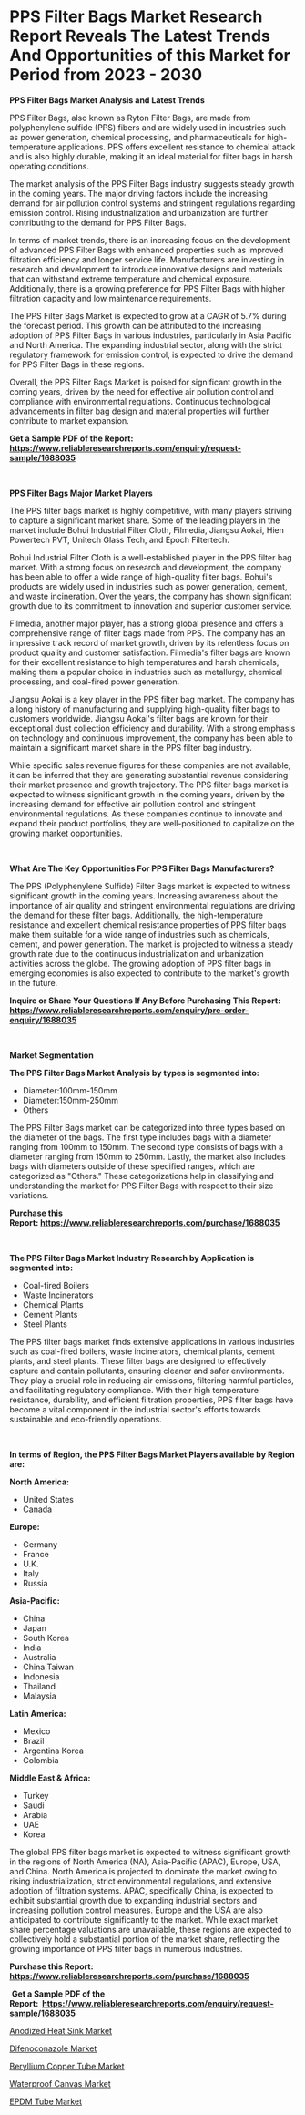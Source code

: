 <p><h1>PPS Filter Bags Market Research Report Reveals The Latest Trends And Opportunities of this Market for Period from 2023 - 2030</h1></p><p><strong>PPS Filter Bags Market Analysis and Latest Trends</strong></p>
<p><p>PPS Filter Bags, also known as Ryton Filter Bags, are made from polyphenylene sulfide (PPS) fibers and are widely used in industries such as power generation, chemical processing, and pharmaceuticals for high-temperature applications. PPS offers excellent resistance to chemical attack and is also highly durable, making it an ideal material for filter bags in harsh operating conditions.</p><p>The market analysis of the PPS Filter Bags industry suggests steady growth in the coming years. The major driving factors include the increasing demand for air pollution control systems and stringent regulations regarding emission control. Rising industrialization and urbanization are further contributing to the demand for PPS Filter Bags.</p><p>In terms of market trends, there is an increasing focus on the development of advanced PPS Filter Bags with enhanced properties such as improved filtration efficiency and longer service life. Manufacturers are investing in research and development to introduce innovative designs and materials that can withstand extreme temperature and chemical exposure. Additionally, there is a growing preference for PPS Filter Bags with higher filtration capacity and low maintenance requirements.</p><p>The PPS Filter Bags Market is expected to grow at a CAGR of 5.7% during the forecast period. This growth can be attributed to the increasing adoption of PPS Filter Bags in various industries, particularly in Asia Pacific and North America. The expanding industrial sector, along with the strict regulatory framework for emission control, is expected to drive the demand for PPS Filter Bags in these regions.</p><p>Overall, the PPS Filter Bags Market is poised for significant growth in the coming years, driven by the need for effective air pollution control and compliance with environmental regulations. Continuous technological advancements in filter bag design and material properties will further contribute to market expansion.</p></p>
<p><strong>Get a Sample PDF of the Report:&nbsp; <a href="https://www.reliableresearchreports.com/enquiry/request-sample/1688035">https://www.reliableresearchreports.com/enquiry/request-sample/1688035</a></strong></p>
<p>&nbsp;</p>
<p><strong>PPS Filter Bags Major Market Players</strong></p>
<p><p>The PPS filter bags market is highly competitive, with many players striving to capture a significant market share. Some of the leading players in the market include Bohui Industrial Filter Cloth, Filmedia, Jiangsu Aokai, Hien Powertech PVT, Unitech Glass Tech, and Epoch Filtertech.</p><p>Bohui Industrial Filter Cloth is a well-established player in the PPS filter bag market. With a strong focus on research and development, the company has been able to offer a wide range of high-quality filter bags. Bohui's products are widely used in industries such as power generation, cement, and waste incineration. Over the years, the company has shown significant growth due to its commitment to innovation and superior customer service.</p><p>Filmedia, another major player, has a strong global presence and offers a comprehensive range of filter bags made from PPS. The company has an impressive track record of market growth, driven by its relentless focus on product quality and customer satisfaction. Filmedia's filter bags are known for their excellent resistance to high temperatures and harsh chemicals, making them a popular choice in industries such as metallurgy, chemical processing, and coal-fired power generation.</p><p>Jiangsu Aokai is a key player in the PPS filter bag market. The company has a long history of manufacturing and supplying high-quality filter bags to customers worldwide. Jiangsu Aokai's filter bags are known for their exceptional dust collection efficiency and durability. With a strong emphasis on technology and continuous improvement, the company has been able to maintain a significant market share in the PPS filter bag industry.</p><p>While specific sales revenue figures for these companies are not available, it can be inferred that they are generating substantial revenue considering their market presence and growth trajectory. The PPS filter bags market is expected to witness significant growth in the coming years, driven by the increasing demand for effective air pollution control and stringent environmental regulations. As these companies continue to innovate and expand their product portfolios, they are well-positioned to capitalize on the growing market opportunities.</p></p>
<p>&nbsp;</p>
<p><strong>What Are The Key Opportunities For PPS Filter Bags Manufacturers?</strong></p>
<p><p>The PPS (Polyphenylene Sulfide) Filter Bags market is expected to witness significant growth in the coming years. Increasing awareness about the importance of air quality and stringent environmental regulations are driving the demand for these filter bags. Additionally, the high-temperature resistance and excellent chemical resistance properties of PPS filter bags make them suitable for a wide range of industries such as chemicals, cement, and power generation. The market is projected to witness a steady growth rate due to the continuous industrialization and urbanization activities across the globe. The growing adoption of PPS filter bags in emerging economies is also expected to contribute to the market's growth in the future.</p></p>
<p><strong>Inquire or Share Your Questions If Any Before Purchasing This Report: <a href="https://www.reliableresearchreports.com/enquiry/pre-order-enquiry/1688035">https://www.reliableresearchreports.com/enquiry/pre-order-enquiry/1688035</a></strong></p>
<p>&nbsp;</p>
<p><strong>Market Segmentation</strong></p>
<p><strong>The PPS Filter Bags Market Analysis by types is segmented into:</strong></p>
<p><ul><li>Diameter:100mm-150mm</li><li>Diameter:150mm-250mm</li><li>Others</li></ul></p>
<p><p>The PPS Filter Bags market can be categorized into three types based on the diameter of the bags. The first type includes bags with a diameter ranging from 100mm to 150mm. The second type consists of bags with a diameter ranging from 150mm to 250mm. Lastly, the market also includes bags with diameters outside of these specified ranges, which are categorized as "Others." These categorizations help in classifying and understanding the market for PPS Filter Bags with respect to their size variations.</p></p>
<p><strong>Purchase this Report:&nbsp;<a href="https://www.reliableresearchreports.com/purchase/1688035">https://www.reliableresearchreports.com/purchase/1688035</a></strong></p>
<p>&nbsp;</p>
<p><strong>The PPS Filter Bags Market Industry Research by Application is segmented into:</strong></p>
<p><ul><li>Coal-fired Boilers</li><li>Waste Incinerators</li><li>Chemical Plants</li><li>Cement Plants</li><li>Steel Plants</li></ul></p>
<p><p>The PPS filter bags market finds extensive applications in various industries such as coal-fired boilers, waste incinerators, chemical plants, cement plants, and steel plants. These filter bags are designed to effectively capture and contain pollutants, ensuring cleaner and safer environments. They play a crucial role in reducing air emissions, filtering harmful particles, and facilitating regulatory compliance. With their high temperature resistance, durability, and efficient filtration properties, PPS filter bags have become a vital component in the industrial sector's efforts towards sustainable and eco-friendly operations.</p></p>
<p>&nbsp;</p>
<p><strong>In terms of Region, the PPS Filter Bags Market Players available by Region are:</strong></p>
<p>
    <p> <strong> North America: </strong>
        <ul>
            <li>United States</li>
            <li>Canada</li>
        </ul>
        </p> 
    <p> <strong> Europe: </strong>
        <ul>
            <li>Germany</li>
            <li>France</li>
            <li>U.K.</li>
            <li>Italy</li>
            <li>Russia</li>
        </ul>
        </p> 
    <p> <strong> Asia-Pacific: </strong>
        <ul>
            <li>China</li>
            <li>Japan</li>
            <li>South Korea</li>
            <li>India</li>
            <li>Australia</li>
            <li>China Taiwan</li>
            <li>Indonesia</li>
            <li>Thailand</li>
            <li>Malaysia</li>
        </ul>
        </p> 
    <p> <strong> Latin America: </strong>
        <ul>
            <li>Mexico</li>
            <li>Brazil</li>
            <li>Argentina Korea</li>
            <li>Colombia</li>
        </ul>
        </p> 
    <p> <strong> Middle East & Africa: </strong>
        <ul>
            <li>Turkey</li>
            <li>Saudi</li>
            <li>Arabia</li>
            <li>UAE</li>
            <li>Korea</li>
        </ul>
    </p>
    </p>
<p><p>The global PPS filter bags market is expected to witness significant growth in the regions of North America (NA), Asia-Pacific (APAC), Europe, USA, and China. North America is projected to dominate the market owing to rising industrialization, strict environmental regulations, and extensive adoption of filtration systems. APAC, specifically China, is expected to exhibit substantial growth due to expanding industrial sectors and increasing pollution control measures. Europe and the USA are also anticipated to contribute significantly to the market. While exact market share percentage valuations are unavailable, these regions are expected to collectively hold a substantial portion of the market share, reflecting the growing importance of PPS filter bags in numerous industries.</p></p>
<p><strong>Purchase this Report: <a href="https://www.reliableresearchreports.com/purchase/1688035">https://www.reliableresearchreports.com/purchase/1688035</a></strong></p>
<p>&nbsp;<strong>Get a Sample PDF of the Report:&nbsp;&nbsp;<a href="https://www.reliableresearchreports.com/enquiry/request-sample/1688035">https://www.reliableresearchreports.com/enquiry/request-sample/1688035</a></strong></p>
<p><strong></strong></p>
<p><p><a href="https://medium.com/@santosh.reportprime/anodized-heat-sink-market-size-and-market-trends-complete-industry-overview-2023-to-2030-1fa8c6d6bc20">Anodized Heat Sink Market</a></p><p><a href="https://github.com/gulaimolin/Market-Research-Report-List-1/blob/main/difenoconazole-market.md">Difenoconazole Market</a></p><p><a href="https://medium.com/@skylargrant2023/beryllium-copper-tube-market-analysis-its-cagr-market-segmentation-and-global-industry-overview-016814457b0f">Beryllium Copper Tube Market</a></p><p><a href="https://github.com/ruslanpoljakovrd177/Market-Research-Report-List-1/blob/main/waterproof-canvas-market.md">Waterproof Canvas Market</a></p><p><a href="https://medium.com/@isomjohnson/epdm-tube-market-trends-forecast-and-competitive-analysis-to-2030-a5a1991145ce">EPDM Tube Market</a></p></p>